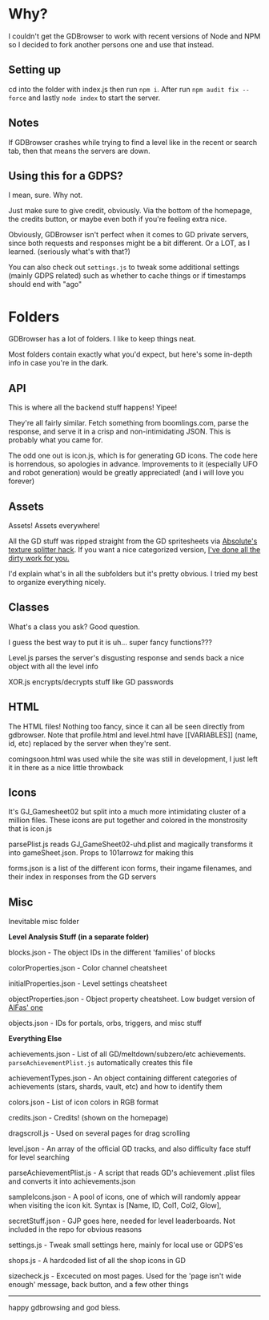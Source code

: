 # Why?

I couldn't get the GDBrowser to work with recent versions of Node and NPM so I decided to fork another persons one and use that instead.

## Setting up

cd into the folder with index.js then run `npm i`.
After run `npm audit fix --force` and lastly `node index` to start the server.

## Notes

If GDBrowser crashes while trying to find a level like in the recent or search tab, then that means the servers are down.


## Using this for a GDPS?
I mean, sure. Why not.

Just make sure to give credit, obviously. Via the bottom of the homepage, the credits button, or maybe even both if you're feeling extra nice.

Obviously, GDBrowser isn't perfect when it comes to GD private servers, since both requests and responses might be a bit different. Or a LOT, as I learned. (seriously what's with that?)

You can also check out `settings.js` to tweak some additional settings (mainly GDPS related) such as whether to cache things or if timestamps should end with "ago"

# Folders

GDBrowser has a lot of folders. I like to keep things neat.

Most folders contain exactly what you'd expect, but here's some in-depth info in case you're in the dark.

## API
This is where all the backend stuff happens! Yipee!

They're all fairly similar. Fetch something from boomlings.com, parse the response, and serve it in a crisp and non-intimidating JSON. This is probably what you came for.

The odd one out is icon.js, which is for generating GD icons. The code here is horrendous, so apologies in advance. Improvements to it (especially UFO and robot generation) would be greatly appreciated! (and i will love you forever)

## Assets
Assets! Assets everywhere!

All the GD stuff was ripped straight from the GD spritesheets via [Absolute's texture splitter hack](https://youtu.be/pYQgIyNhow8). If you want a nice categorized version, [I've done all the dirty work for you.](https://www.mediafire.com/file/4d99bw1zhwcl507/textures.zip/file)

I'd explain what's in all the subfolders but it's pretty obvious. I tried my best to organize everything nicely.

## Classes
What's a class you ask? Good question.

I guess the best way to put it is uh... super fancy functions???

Level.js parses the server's disgusting response and sends back a nice object with all the level info

XOR.js encrypts/decrypts stuff like GD passwords

## HTML
The HTML files! Nothing too fancy, since it can all be seen directly from gdbrowser. Note that profile.html and level.html have [[VARIABLES]] (name, id, etc) replaced by the server when they're sent.

comingsoon.html was used while the site was still in development, I just left it in there as a nice little throwback

## Icons
It's GJ_Gamesheet02 but split into a much more intimidating cluster of a million files. These icons are put together and colored in the monstrosity that is icon.js 

parsePlist.js reads GJ_GameSheet02-uhd.plist and magically transforms it into gameSheet.json. Props to 101arrowz for making this

forms.json is a list of the different icon forms, their ingame filenames, and their index in responses from the GD servers

## Misc
Inevitable misc folder

**Level Analysis Stuff (in a separate folder)**

blocks.json - The object IDs in the different 'families' of blocks

colorProperties.json - Color channel cheatsheet

initialProperties.json - Level settings cheatsheet

objectProperties.json - Object property cheatsheet. Low budget version of [AlFas' one](https://github.com/AlFasGD/GDAPI/blob/master/GDAPI/GDAPI/Enumerations/GeometryDash/ObjectProperty.cs)

objects.json - IDs for portals, orbs, triggers, and misc stuff

**Everything Else**

achievements.json - List of all GD/meltdown/subzero/etc achievements. `parseAchievementPlist.js` automatically creates this file

achievementTypes.json - An object containing different categories of achievements (stars, shards, vault, etc) and how to identify them

colors.json - List of icon colors in RGB format

credits.json - Credits! (shown on the homepage)

dragscroll.js - Used on several pages for drag scrolling

level.json - An array of the official GD tracks, and also difficulty face stuff for level searching

parseAchievementPlist.js - A script that reads GD's achievement .plist files and converts it into achievements.json

sampleIcons.json - A pool of icons, one of which will randomly appear when visiting the icon kit. Syntax is [Name, ID, Col1, Col2, Glow],

secretStuff.json - GJP goes here, needed for level leaderboards. Not included in the repo for obvious reasons

settings.js - Tweak small settings here, mainly for local use or GDPS'es

shops.js - A hardcoded list of all the shop icons in GD

sizecheck.js - Excecuted on most pages. Used for the 'page isn't wide enough' message, back button, and a few other things

---

happy gdbrowsing and god bless.
